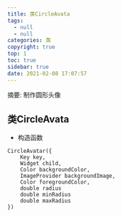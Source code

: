 ```yaml
---
title: 类CircleAvata
tags:
  - null
  - null
categories: 类
copyright: true
top: 1
toc: true
sidebar: true
date: 2021-02-08 17:07:57
---
```

摘要:
    制作圆形头像    
<!-- more -->

## 类CircleAvata

+ 构造函数

```
CircleAvatar({
    Key key, 
    Widget child, 
    Color backgroundColor, 
    ImageProvider backgroundImage, 
    Color foregroundColor, 
    double radius 
    double minRadius 
    double maxRadius
})
```

